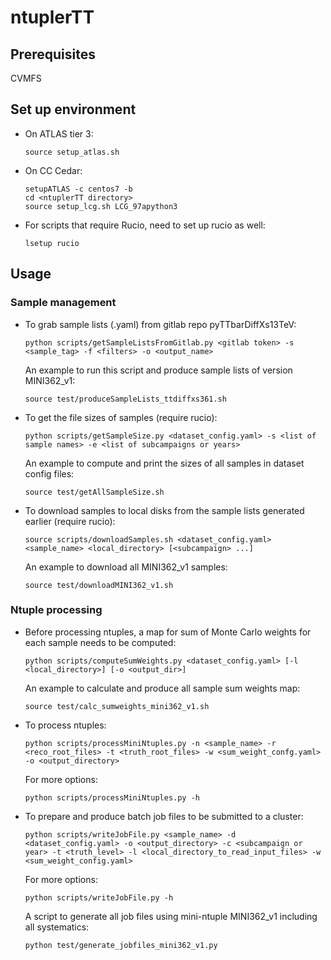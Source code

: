 # ntuplerTT

## Prerequisites

CVMFS

## Set up environment

- On ATLAS tier 3:

      source setup_atlas.sh

- On CC Cedar:

      setupATLAS -c centos7 -b
      cd <ntuplerTT directory>
      source setup_lcg.sh LCG_97apython3

- For scripts that require Rucio, need to set up rucio as well:

      lsetup rucio

## Usage

### Sample management

- To grab sample lists (.yaml) from gitlab repo pyTTbarDiffXs13TeV:

      python scripts/getSampleListsFromGitlab.py <gitlab token> -s <sample_tag> -f <filters> -o <output_name>

  An example to run this script and produce sample lists of version MINI362_v1:

      source test/produceSampleLists_ttdiffxs361.sh

- To get the file sizes of samples (require rucio):

      python scripts/getSampleSize.py <dataset_config.yaml> -s <list of sample names> -e <list of subcampaigns or years>

  An example to compute and print the sizes of all samples in dataset config files:

      source test/getAllSampleSize.sh

- To download samples to local disks from the sample lists generated earlier (require rucio):

      source scripts/downloadSamples.sh <dataset_config.yaml> <sample_name> <local_directory> [<subcampaign> ...]

  An example to download all MINI362_v1 samples:

      source test/downloadMINI362_v1.sh

### Ntuple processing

- Before processing ntuples, a map for sum of Monte Carlo weights for each sample needs to be computed:

      python scripts/computeSumWeights.py <dataset_config.yaml> [-l <local_directory>] [-o <output_dir>]

  An example to calculate and produce all sample sum weights map:

      source test/calc_sumweights_mini362_v1.sh

- To process ntuples:

      python scripts/processMiniNtuples.py -n <sample_name> -r <reco_root_files> -t <truth_root_files> -w <sum_weight_confg.yaml> -o <output_directory>

  For more options:

      python scripts/processMiniNtuples.py -h
      
- To prepare and produce batch job files to be submitted to a cluster:

      python scripts/writeJobFile.py <sample_name> -d <dataset_config.yaml> -o <output_directory> -c <subcampaign or year> -t <truth_level> -l <local_directory_to_read_input_files> -w <sum_weight_config.yaml>
      
  For more options:
  
      python scripts/writeJobFile.py -h
      
  A script to generate all job files using mini-ntuple MINI362_v1 including all systematics:
  
      python test/generate_jobfiles_mini362_v1.py
